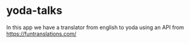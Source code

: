 # yoda-talks
 In this app we have a translator from english to yoda using an API from https://funtranslations.com/

